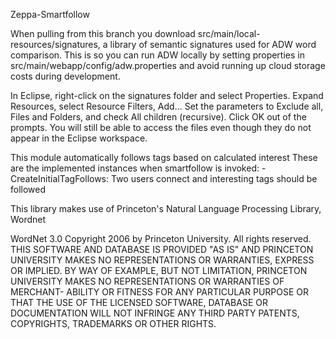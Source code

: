 Zeppa-Smartfollow

When pulling from this branch you download src/main/local-resources/signatures, a library of semantic signatures used for ADW word comparison. This is so you can run ADW locally by setting properties in src/main/webapp/config/adw.properties and avoid running up cloud storage costs during development. 

In Eclipse, right-click on the signatures folder and select Properties. Expand Resources, select Resource Filters, Add... Set the parameters to Exclude all, Files and Folders, and check All children (recursive). Click OK out of the prompts. You will still be able to access the files even though they do not appear in the Eclipse workspace.

This module automatically follows tags based on calculated interest
These are the implemented instances when smartfollow is invoked:
	- CreateInitialTagFollows: Two users connect and interesting tags should be followed

This library makes use of Princeton's Natural Language Processing Library, Wordnet

WordNet 3.0 Copyright 2006 by Princeton University. All rights reserved. THIS SOFTWARE AND DATABASE IS PROVIDED "AS IS" AND PRINCETON UNIVERSITY MAKES NO REPRESENTATIONS OR WARRANTIES, EXPRESS OR IMPLIED. BY WAY OF EXAMPLE, BUT NOT LIMITATION, PRINCETON UNIVERSITY MAKES NO REPRESENTATIONS OR WARRANTIES OF MERCHANT- ABILITY OR FITNESS FOR ANY PARTICULAR PURPOSE OR THAT THE USE OF THE LICENSED SOFTWARE, DATABASE OR DOCUMENTATION WILL NOT INFRINGE ANY THIRD PARTY PATENTS, COPYRIGHTS, TRADEMARKS OR OTHER RIGHTS.

